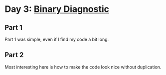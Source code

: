 # Day 3: [Binary Diagnostic](https://adventofcode.com/2021/day/3)

## Part 1

Part 1 was simple, even if I find my code a bit long.

## Part 2

Most interesting here is how to make the code look nice without duplication.